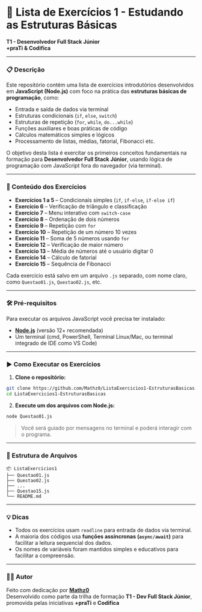
# 📘 Lista de Exercícios 1 - Estudando as Estruturas Básicas  
**T1 - Desenvolvedor Full Stack Júnior**  
**+praTi & Codifica**

---

### 📋 Descrição

Este repositório contém uma lista de exercícios introdutórios desenvolvidos em **JavaScript (Node.js)** com foco na prática das **estruturas básicas de programação**, como:

- Entrada e saída de dados via terminal
- Estruturas condicionais (`if`, `else`, `switch`)
- Estruturas de repetição (`for`, `while`, `do...while`)
- Funções auxiliares e boas práticas de código
- Cálculos matemáticos simples e lógicos
- Processamento de listas, médias, fatorial, Fibonacci etc.

O objetivo desta lista é exercitar os primeiros conceitos fundamentais na formação para **Desenvolvedor Full Stack Júnior**, usando lógica de programação com JavaScript fora do navegador (via terminal).

---

### 🧠 Conteúdo dos Exercícios

- **Exercícios 1 a 5** – Condicionais simples (`if`, `if-else`, `if-else if`)
- **Exercício 6** – Verificação de triângulo e classificação
- **Exercício 7** – Menu interativo com `switch-case`
- **Exercício 8** – Ordenação de dois números
- **Exercício 9** – Repetição com `for`
- **Exercício 10** – Repetição de um número 10 vezes
- **Exercício 11** – Soma de 5 números usando `for`
- **Exercício 12** – Verificação de maior número
- **Exercício 13** – Média de números até o usuário digitar 0
- **Exercício 14** – Cálculo de fatorial
- **Exercício 15** – Sequência de Fibonacci

Cada exercício está salvo em um arquivo `.js` separado, com nome claro, como `Questao01.js`, `Questao02.js`, etc.

---

### 🛠️ Pré-requisitos

Para executar os arquivos JavaScript você precisa ter instalado:

- **[Node.js](https://nodejs.org/)** (versão 12+ recomendada)
- Um terminal (cmd, PowerShell, Terminal Linux/Mac, ou terminal integrado de IDE como VS Code)

---

### ▶️ Como Executar os Exercícios

1. **Clone o repositório:**

```bash
git clone https://github.com/Mathz0/ListaExercicios1-EstruturasBasicas.git
cd ListaExercicios1-EstruturasBasicas
```

2. **Execute um dos arquivos com Node.js:**

```bash
node Questao01.js
```

> Você será guiado por mensagens no terminal e poderá interagir com o programa.

---

### 📁 Estrutura de Arquivos

```
📦 ListaExercicios1
├── Questao01.js
├── Questao02.js
├── ...
├── Questao15.js
└── README.md
```

---

### 💡 Dicas

- Todos os exercícios usam `readline` para entrada de dados via terminal.
- A maioria dos códigos usa **funções assíncronas (`async/await`)** para facilitar a leitura sequencial dos dados.
- Os nomes de variáveis foram mantidos simples e educativos para facilitar a compreensão.

---

### 👨‍💻 Autor

Feito com dedicação por **[Mathz0](https://github.com/Mathz0)**  
Desenvolvido como parte da trilha de formação **T1 - Dev Full Stack Júnior**, promovida pelas iniciativas **+praTi** e **Codifica**
